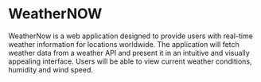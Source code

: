 # WeatherNOW
WeatherNow is a web application designed to provide users with real-time weather information for locations worldwide. The application will fetch weather data from a weather API and present it in an intuitive and visually appealing interface. Users will be able to view current weather conditions, humidity and wind speed. 
